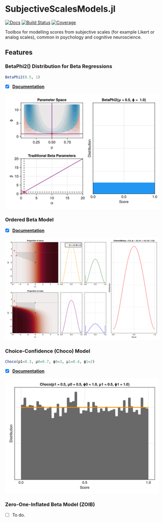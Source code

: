 # SubjectiveScalesModels.jl

[![Docs](https://img.shields.io/badge/docs-latest-blue.svg)](https://DominiqueMakowski.github.io/SubjectiveScalesModels.jl/)
[![Build Status](https://github.com/DominiqueMakowski/SubjectiveScalesModels.jl/actions/workflows/CI.yml/badge.svg?branch=main)](https://github.com/DominiqueMakowski/SubjectiveScalesModels.jl/actions/workflows/CI.yml?query=branch%3Amain)
[![Coverage](https://codecov.io/gh/DominiqueMakowski/SubjectiveScalesModels.jl/branch/main/graph/badge.svg)](https://codecov.io/gh/DominiqueMakowski/SubjectiveScalesModels.jl)


Toolbox for modelling scores from subjective scales (for example Likert or analog scales), common in psychology and cognitive neuroscience.

## Features

### BetaPhi2() Distribution for Beta Regressions

```julia
BetaPhi2(0.5, 1)
```

- [x] [**Documentation**](https://dominiquemakowski.github.io/SubjectiveScalesModels.jl/dev/BetaPhi2/)

![](https://github.com/DominiqueMakowski/SubjectiveScalesModels.jl/blob/main/docs/img/animation_BetaPhi2.gif?raw=true)


### Ordered Beta Model

- [x] [**Documentation**](https://dominiquemakowski.github.io/SubjectiveScalesModels.jl/dev/OrderedBeta/)

![](https://github.com/DominiqueMakowski/SubjectiveScalesModels.jl/blob/main/docs/img/animation_OrderedBeta.gif?raw=true)

### Choice-Confidence (Choco) Model

```julia
Choco(p1=0.3, μ0=0.7, ϕ0=3, μ1=0.4, ϕ1=2)
```

- [x] [**Documentation**](https://dominiquemakowski.github.io/SubjectiveScalesModels.jl/dev/Choco/)

![](https://github.com/DominiqueMakowski/SubjectiveScalesModels.jl/blob/main/docs/img/animation_Choco1.gif?raw=true)



### Zero-One-Inflated Beta Model (ZOIB)

- [ ] To do.

